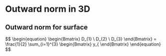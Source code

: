 # Outward norm in 3D
## Outward norm for surface

$$
\begin{equation}
\begin{Bmatrix}
D_{1} \\ D_{2} \\ D_{3}
\end{Bmatrix} = \frac{1}{2} \sum_{i=1}^{3}
\begin{Bmatrix}
y_{
\end{Bmatrix}
\end{equation}
$$
